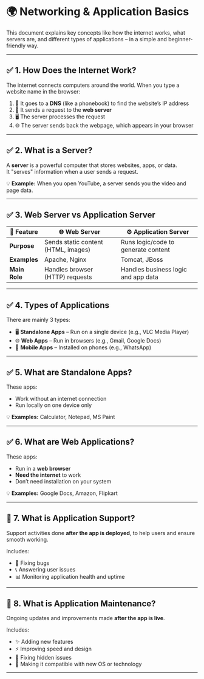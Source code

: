 # 🌍 Networking & Application Basics

This document explains key concepts like how the internet works, what servers are, and different types of applications – in a simple and beginner-friendly way.

---

## ✅ 1. How Does the Internet Work?

The internet connects computers around the world. When you type a website name in the browser:

1. 🧭 It goes to a **DNS** (like a phonebook) to find the website’s IP address  
2. 📡 It sends a request to the **web server**  
3. 🖥️ The server processes the request  
4. 🌐 The server sends back the webpage, which appears in your browser  

---

## ✅ 2. What is a Server?

A **server** is a powerful computer that stores websites, apps, or data.  
It "serves" information when a user sends a request.

💡 **Example:** When you open YouTube, a server sends you the video and page data.

---

## ✅ 3. Web Server vs Application Server

| 🔹 Feature       | 🌐 Web Server                        | ⚙️ Application Server                    |
|------------------|--------------------------------------|------------------------------------------|
| **Purpose**      | Sends static content (HTML, images)  | Runs logic/code to generate content      |
| **Examples**     | Apache, Nginx                        | Tomcat, JBoss                            |
| **Main Role**    | Handles browser (HTTP) requests      | Handles business logic and app data      |

---

## ✅ 4. Types of Applications

There are mainly 3 types:

- 🖥️ **Standalone Apps** – Run on a single device (e.g., VLC Media Player)
- 🌐 **Web Apps** – Run in browsers (e.g., Gmail, Google Docs)
- 📱 **Mobile Apps** – Installed on phones (e.g., WhatsApp)

---

## ✅ 5. What are Standalone Apps?

These apps:
- Work without an internet connection  
- Run locally on one device only  

💡 **Examples:** Calculator, Notepad, MS Paint

---

## ✅ 6. What are Web Applications?

These apps:
- Run in a **web browser**  
- **Need the internet** to work  
- Don’t need installation on your system  

💡 **Examples:** Google Docs, Amazon, Flipkart

---

## 🔘 7. What is Application Support?

Support activities done **after the app is deployed**, to help users and ensure smooth working.

Includes:
- 🐞 Fixing bugs  
- 📞 Answering user issues  
- 📊 Monitoring application health and uptime

---

## 🔘 8. What is Application Maintenance?

Ongoing updates and improvements made **after the app is live**.

Includes:
- ✨ Adding new features  
- ⚡ Improving speed and design  
- 🐛 Fixing hidden issues  
- 🔄 Making it compatible with new OS or technology

---
